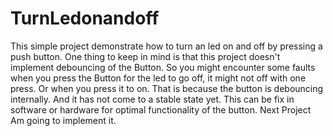 # TurnLedonandoff
This simple project demonstrate how to turn an led on and off by pressing a push button.
One thing to keep in mind is that this project doesn't implement debouncing of the Button. So you might encounter some faults
when you press the Button for the led to go off, it might not off with one press. Or when you press it to on. That is because the button is debouncing internally.
And it has not come to a stable state yet. This can be fix in software or hardware for optimal functionality of the button. Next Project Am going to implement it.

